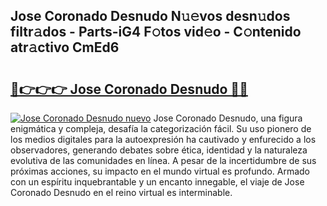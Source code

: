 ## Jose Coronado Desnudo N𝚞𝚎vos desn𝚞dos filtr𝚊dos - Parts-iG4 F𝚘tos vid𝚎o - C𝚘ntenido atr𝚊ctivo CmEd6

# <h2><a href="http://mb4119j.tromn.icu/?c=Jose+Coronado+Desnudo">🔗👉👉👉 Jose Coronado Desnudo 🔗🔗</a></h2>

[![Jose Coronado Desnudo nuevo](https://i.imgur.com/pEAQMta.gif)](http://mb4119j.tromn.icu/?c=Jose+Coronado+Desnudo)
Jose Coronado Desnudo, una figura enigmática y compleja, desafía la categorización fácil. Su uso pionero de los medios digitales para la autoexpresión ha cautivado y enfurecido a los observadores, generando debates sobre ética, identidad y la naturaleza evolutiva de las comunidades en línea. A pesar de la incertidumbre de sus próximas acciones, su impacto en el mundo virtual es profundo. Armado con un espíritu inquebrantable y un encanto innegable, el viaje de Jose Coronado Desnudo en el reino virtual es interminable.
